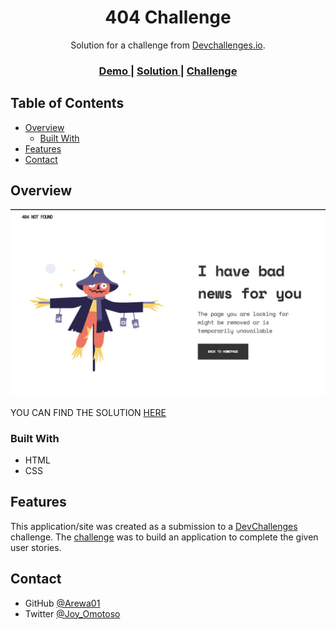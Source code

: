 <!-- Please update value in the {}  -->

<h1 align="center">404 Challenge</h1>

<div align="center">
   Solution for a challenge from  <a href="http://devchallenges.io" target="_blank">Devchallenges.io</a>.
</div>

<div align="center">
  <h3>
    <a href="https://devchallenge-by-joy.netlify.app/">
      Demo
    </a>
    <span> | </span>
    <a href="https://devchallenge-by-joy.netlify.app/">
      Solution
    </a>
    <span> | </span>
    <a href="https://github.com/Arewa01/404-Not-Found">
      Challenge
    </a>
  </h3>
</div>

<!-- TABLE OF CONTENTS -->

## Table of Contents

- [Overview](#overview)
  - [Built With](#built-with)
- [Features](#features)
- [Contact](#contact)

<!-- OVERVIEW -->

## Overview

![screenshot](https://github.com/Arewa01/404-Not-Found/blob/master/demo/demo.png)

YOU CAN FIND THE SOLUTION <a href="https://devchallenge-by-joy.netlify.app/">HERE</a> 

### Built With

<!-- This section should list any major frameworks that you built your project using. Here are a few examples.-->

- HTML
- CSS


## Features

<!-- List the features of your application or follow the template. Don't share the figma file here :) -->

This application/site was created as a submission to a [DevChallenges](https://devchallenges.io/challenges) challenge. The [challenge](https://devchallenges.io/challenges/wBunSb7FPrIepJZAg0sY) was to build an application to complete the given user stories.


## Contact

- GitHub [@Arewa01](https://github.com/Arewa01)
- Twitter [@Joy_Omotoso](https://twitter.com/joy_omotoso)
